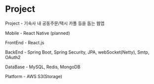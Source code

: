 # Project
Project - 기숙사 내 공동주문/택시 카폴 등을 돕는 웹앱

Mobile    -  React Native (planned)

FrontEnd  -  React.js

BackEnd   -  Spring Boot, Spring Security, JPA, webSocket(Netty), Smtp, OAuth2

DataBase  -  MySQL, Redis, MongoDB

Platform  -  AWS S3(Storage)

